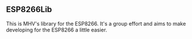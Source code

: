 
ESP8266Lib
----------

This is MHV's library for the ESP8266. It's a group effort
and aims to make developing for the ESP8266 a little easier.

